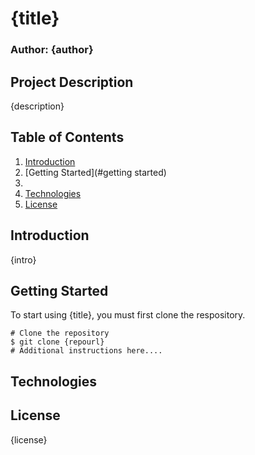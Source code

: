 # {title}
### Author: {author}
## Project Description
{description}
## Table of Contents
1. [Introduction](#introduction)
2. [Getting Started](#getting started)
3. [](#)
4. [Technologies](#technologies)
5. [License](#license)



## Introduction
{intro}
## Getting Started
To start using {title}, you must first clone the respository.
```
# Clone the repository
$ git clone {repourl}
# Additional instructions here....
```
## Technologies

## License
{license}

